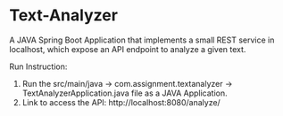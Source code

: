 # Text-Analyzer
A JAVA Spring Boot Application that implements a small REST service in localhost, which expose an API endpoint to analyze a given text. 

Run Instruction:

1. Run the src/main/java -> com.assignment.textanalyzer -> TextAnalyzerApplication.java file as a JAVA Application.
2. Link to access the API: http://localhost:8080/analyze/
